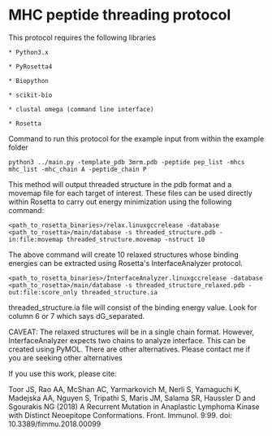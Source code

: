 # MHC peptide threading protocol

This protocol requires the following libraries

    * Python3.x

    * PyRosetta4

    * Biopython

    * scikit-bio

    * clustal omega (command line interface)
    
    * Rosetta

Command to run this protocol for the example input from within the example folder
```
python3 ../main.py -template_pdb 3mrm.pdb -peptide pep_list -mhcs mhc_list -mhc_chain A -peptide_chain P
```

This method will output threaded structure in the pdb format and a movemap file for each target of interest. These files can be used directly within Rosetta to carry out energy minimization using the following command:
```
<path_to_rosetta_binaries>/relax.linuxgccrelease -database <path_to_rosetta>/main/database -s threaded_structure.pdb -in:file:movemap threaded_structure.movemap -nstruct 10 
```

The above command will create 10 relaxed structures whose binding energies can be extracted using Rosetta's InterfaceAnalyzer protocol.  
```
<path_to_rosetta_binaries>/InterfaceAnalyzer.linuxgccrelease -database <path_to_rosetta>/main/database -s threaded_structure_relaxed.pdb -out:file:score_only threaded_structure.ia 
```
threaded_structure.ia file will consist of the binding energy value. Look for column 6 or 7 which says dG_separated.

CAVEAT: The relaxed structures will be in a single chain format. However, InterfaceAnalyzer expects two chains to analyze interface. This can be created using PyMOL. There are other alternatives. Please contact me if you are seeking other alternatives

If you use this work, please cite:

Toor JS, Rao AA, McShan AC, Yarmarkovich M, Nerli S, Yamaguchi K, Madejska AA, Nguyen S, Tripathi S, Maris JM, Salama SR, Haussler D and Sgourakis NG (2018) A Recurrent Mutation in Anaplastic Lymphoma Kinase with Distinct Neoepitope Conformations. Front. Immunol. 9:99. doi: 10.3389/fimmu.2018.00099
